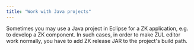 ```yaml
---
title: "Work with Java projects"
---
```


Sometimes you may use a Java project in Eclipse for a ZK application,
e.g. to develop a ZK component. In such cases, in order to make ZUL
editor work normally, you have to add ZK release JAR to the project's
build path.
